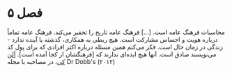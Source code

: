 # فصل ۵

محاسبات فرهنگ عامه است. [...] فرهنگ عامه تاریخ را تحقیر می‌کند. فرهنگ عامه تماماً درباره
هویت و احساس مشارکت است. هیچ ربطی به همکاری، گذشته یا
آینده ندارد - زندگی در زمان حال است. فکر می‌کنم همین مسئله درباره اکثر افرادی که برای
پول کد می‌نویسند صادق است. آنها هیچ ایده‌ای ندارند که [فرهنگشان از کجا آمده است]. [آلن کی](http://www.drdobbs.com/architecture-and-design/interview-with-alan-kay/240003442)،
در مصاحبه با مجله Dr Dobb's (۲۰۱۲) 
